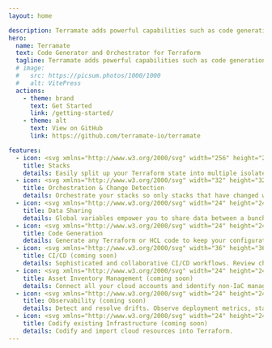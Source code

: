 ```yaml
---
layout: home

description: Terramate adds powerful capabilities such as code generation, stacks, orchestration, change detection, data sharing and more to Terraform.
hero:
  name: Terramate
  text: Code Generator and Orchestrator for Terraform
  tagline: Terramate adds powerful capabilities such as code generation, stacks, orchestration, change detection, data sharing and more to Terraform.
  # image:
  #   src: https://picsum.photos/1000/1000
  #   alt: VitePress
  actions:
    - theme: brand
      text: Get Started
      link: /getting-started/
    - theme: alt
      text: View on GitHub
      link: https://github.com/terramate-io/terramate

features:
  - icon: <svg xmlns="http://www.w3.org/2000/svg" width="256" height="256" viewBox="0 0 256 256"><path fill="currentColor" d="M230.91 172a8 8 0 0 1-2.91 10.91l-96 56a8 8 0 0 1-8.06 0l-96-56A8 8 0 0 1 36 169.09l92 53.65l92-53.65a8 8 0 0 1 10.91 2.91ZM220 121.09l-92 53.65l-92-53.65a8 8 0 0 0-8 13.82l96 56a8 8 0 0 0 8.06 0l96-56a8 8 0 1 0-8.06-13.82ZM24 80a8 8 0 0 1 4-6.91l96-56a8 8 0 0 1 8.06 0l96 56a8 8 0 0 1 0 13.82l-96 56a8 8 0 0 1-8.06 0l-96-56A8 8 0 0 1 24 80Zm23.88 0L128 126.74L208.12 80L128 33.26Z"/></svg>
    title: Stacks
    details: Easily split up your Terraform state into multiple isolated stacks.
  - icon: <svg xmlns="http://www.w3.org/2000/svg" width="32" height="32" viewBox="0 0 32 32"><path fill="currentColor" d="M6 13V7.414l9 9V28h2V16.414l9-9V13h2V4h-9v2h5.586L16 14.586L7.414 6H13V4H4v9h2z"/></svg>
    title: Orchestration & Change Detection
    details: Orchestrate your stacks so only stacks that have changed within a specific pull request are executed.
  - icon: <svg xmlns="http://www.w3.org/2000/svg" width="24" height="24" viewBox="0 0 24 24"><path fill="currentColor" d="M18 22q-1.25 0-2.125-.875T15 19q0-.175.025-.363t.075-.337l-7.05-4.1q-.425.375-.95.588T6 15q-1.25 0-2.125-.875T3 12q0-1.25.875-2.125T6 9q.575 0 1.1.213t.95.587l7.05-4.1q-.05-.15-.075-.337T15 5q0-1.25.875-2.125T18 2q1.25 0 2.125.875T21 5q0 1.25-.875 2.125T18 8q-.575 0-1.1-.212t-.95-.588L8.9 11.3q.05.15.075.338T9 12q0 .175-.025.363T8.9 12.7l7.05 4.1q.425-.375.95-.587T18 16q1.25 0 2.125.875T21 19q0 1.25-.875 2.125T18 22Z"/></svg>
    title: Data Sharing
    details: Global variables empower you to share data between a bunch of stacks.
  - icon: <svg xmlns="http://www.w3.org/2000/svg" width="24" height="24" viewBox="0 0 24 24"><path fill="currentColor" d="M15 5.25A3.25 3.25 0 0 0 18.25 2h1.5A3.25 3.25 0 0 0 23 5.25v1.5A3.25 3.25 0 0 0 19.75 10h-1.5A3.25 3.25 0 0 0 15 6.75v-1.5ZM4 7a2 2 0 0 1 2-2h7V3H6a4 4 0 0 0-4 4v10a4 4 0 0 0 4 4h12a4 4 0 0 0 4-4v-5h-2v5a2 2 0 0 1-2 2H6a2 2 0 0 1-2-2V7Z"/></svg>
    title: Code Generation
    details: Generate any Terraform or HCL code to keep your configuration DRY.
  - icon: <svg xmlns="http://www.w3.org/2000/svg" width="36" height="36" viewBox="0 0 36 36"><path id="clarityCiCdLine0" fill="currentColor" d="M23.53 19.81a7.45 7.45 0 0 1-1.65-.18a10.48 10.48 0 0 1 .72 2.13h.93a9.52 9.52 0 0 0 3-.49l-.93-1.81a7.67 7.67 0 0 1-2.07.35Zm-5.17-1.94l-.36-.38a7.4 7.4 0 0 1-2.2-5.92a7.31 7.31 0 0 1 1.54-4L17.26 9a1 1 0 0 0 .91 1h.09a1 1 0 0 0 1-.91L19.6 5a1 1 0 0 0-.29-.79a1 1 0 0 0-.79-.21l-4.09.35a1 1 0 0 0 .17 2l1.29-.11a9.45 9.45 0 0 0-2.05 5.32a9.28 9.28 0 0 0 2.67 7.26l.31.37a7.33 7.33 0 0 1 2.06 4.91a7.39 7.39 0 0 1-.26 2.47l1.8.91a8.76 8.76 0 0 0 .45-3.51a9.28 9.28 0 0 0-2.51-6.1Zm14.04.04l-1.21.09a9.65 9.65 0 0 0-7.66-15.55a9.33 9.33 0 0 0-3 .49l.91 1.8a7.67 7.67 0 0 1 9.76 7.39a7.58 7.58 0 0 1-1.65 4.72l.1-1.54a1 1 0 1 0-2-.13l-.28 4.08a1 1 0 0 0 .31.78a.94.94 0 0 0 .69.28h.1l4.08-.42a1 1 0 0 0 .9-1.1a1 1 0 0 0-1.05-.89ZM4.07 20.44h.08l4.09-.35a1 1 0 1 0-.17-2l-1.39.12a7.63 7.63 0 0 1 4.52-1.49a7.9 7.9 0 0 1 1.63.18a10.23 10.23 0 0 1-.71-2.13h-.92a9.66 9.66 0 0 0-5.9 2l.12-1.31a1 1 0 0 0-.92-1.08a1 1 0 0 0-1.08.91l-.35 4.08a1 1 0 0 0 1 1.08Zm14.35 7.79l-4.09.27a1 1 0 0 0 .13 2l1.54-.11a7.71 7.71 0 0 1-12.54-6a7.6 7.6 0 0 1 .29-2L2 21.46a9.59 9.59 0 0 0-.47 2.95A9.7 9.7 0 0 0 17.19 32l-.12 1.18a1 1 0 0 0 .89 1.1h.11a1 1 0 0 0 1-.9l.42-4.06a1 1 0 0 0-1.06-1.1Z"/></svg>
    title: CI/CD (coming soon)
    details: Sophisticated and collaborative CI/CD workflows. Review changes in Pull Requests.
  - icon: <svg xmlns="http://www.w3.org/2000/svg" width="24" height="24" viewBox="0 0 24 24"><g fill="currentColor"><path fill-rule="evenodd" d="M14.364 13.121c.924.924 1.12 2.3.586 3.415l1.535 1.535a1 1 0 0 1-1.414 1.414l-1.535-1.535a3.001 3.001 0 0 1-3.415-4.829a3 3 0 0 1 4.243 0ZM12.95 15.95a1 1 0 1 0-1.414-1.414a1 1 0 0 0 1.414 1.414Z" clip-rule="evenodd"/><path d="M8 5h8v2H8V5Zm8 4H8v2h8V9Z"/><path fill-rule="evenodd" d="M4 4a3 3 0 0 1 3-3h10a3 3 0 0 1 3 3v16a3 3 0 0 1-3 3H7a3 3 0 0 1-3-3V4Zm3-1h10a1 1 0 0 1 1 1v16a1 1 0 0 1-1 1H7a1 1 0 0 1-1-1V4a1 1 0 0 1 1-1Z" clip-rule="evenodd"/></g></svg>
    title: Asset Inventory Management (coming soon)
    details: Connect all your cloud accounts and identify non-IaC managed resources.
  - icon: <svg xmlns="http://www.w3.org/2000/svg" width="24" height="24" viewBox="0 0 24 24"><path fill="currentColor" d="M2 9V5q0-.825.588-1.413T4 3h16q.825 0 1.413.588T22 5v4h-2V5H4v4H2Zm2 9q-.825 0-1.413-.588T2 16v-5h2v5h16v-5h2v5q0 .825-.588 1.413T20 18H4Zm-3 3v-2h22v2H1Zm11-10.5ZM2 11V9h6q.275 0 .525.15t.375.4l1.175 2.325L13.15 6.5q.125-.225.35-.363T14 6q.275 0 .525.138t.375.412L16.125 9H22v2h-6.5q-.275 0-.525-.138t-.375-.412l-.65-1.325l-3.075 5.375q-.125.25-.375.375T9.975 15q-.275 0-.513-.15t-.362-.4L7.375 11H2Z"/></svg>
    title: Observability (coming soon)
    details: Detect and resolve drifts. Observe deployment metrics, stack health and create actionable alerts.
  - icon: <svg xmlns="http://www.w3.org/2000/svg" width="24" height="24" viewBox="0 0 24 24"><path fill="currentColor" d="m9.6 15.6l1.4-1.425L8.825 12L11 9.825L9.6 8.4L6 12l3.6 3.6Zm4.8 0L18 12l-3.6-3.6L13 9.825L15.175 12L13 14.175l1.4 1.425ZM5 21q-.825 0-1.413-.588T3 19V5q0-.825.588-1.413T5 3h14q.825 0 1.413.588T21 5v14q0 .825-.588 1.413T19 21H5Zm0-2h14V5H5v14ZM5 5v14V5Z"/></svg>
    title: Codify existing Infrastructure (coming soon)
    details: Codify and import cloud resources into Terraform.
---
```

